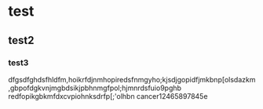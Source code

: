 # test
## test2
### test3
dfgsdfghdsfhldfm,hoikrfdjnmhopiredsfnmgyho;kjsdjgopidfjmkbnp[olsdazkm,gbpofdgkvnjmgbdsikjpbhnmgfpol;hjmnrdsfuio9pghb redfopikgbkmfdxcvpiohnksdrfp[;'olhbn
cancer12465897845e
